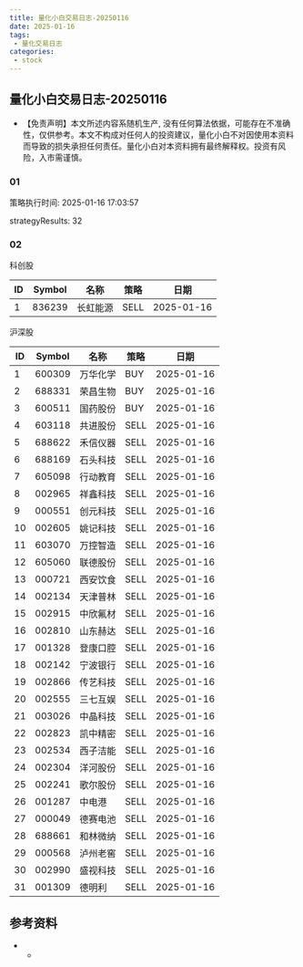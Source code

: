 ```yaml
---
title: 量化小白交易日志-20250116
date: 2025-01-16
tags:
 - 量化交易日志
categories: 
 - stock
---
```


## 量化小白交易日志-20250116

- 【免责声明】本文所述内容系随机生产, 没有任何算法依据，可能存在不准确性，仅供参考。本文不构成对任何人的投资建议，量化小白不对因使用本资料而导致的损失承担任何责任。量化小白对本资料拥有最终解释权。投资有风险，入市需谨慎。

### 01

策略执行时间: 2025-01-16 17:03:57

strategyResults: 32

### 02

科创股

|ID|Symbol|名称|策略|日期|
| ---- | ---- | ---- | ---- | ---- |
|1|836239|长虹能源|SELL|2025-01-16|

沪深股

|ID|Symbol|名称|策略|日期|
| ---- | ---- | ---- | ---- | ---- |
|1|600309|万华化学|BUY|2025-01-16|
|2|688331|荣昌生物|BUY|2025-01-16|
|3|600511|国药股份|BUY|2025-01-16|
|4|603118|共进股份|SELL|2025-01-16|
|5|688622|禾信仪器|SELL|2025-01-16|
|6|688169|石头科技|SELL|2025-01-16|
|7|605098|行动教育|SELL|2025-01-16|
|8|002965|祥鑫科技|SELL|2025-01-16|
|9|000551|创元科技|SELL|2025-01-16|
|10|002605|姚记科技|SELL|2025-01-16|
|11|603070|万控智造|SELL|2025-01-16|
|12|605060|联德股份|SELL|2025-01-16|
|13|000721|西安饮食|SELL|2025-01-16|
|14|002134|天津普林|SELL|2025-01-16|
|15|002915|中欣氟材|SELL|2025-01-16|
|16|002810|山东赫达|SELL|2025-01-16|
|17|001328|登康口腔|SELL|2025-01-16|
|18|002142|宁波银行|SELL|2025-01-16|
|19|002866|传艺科技|SELL|2025-01-16|
|20|002555|三七互娱|SELL|2025-01-16|
|21|003026|中晶科技|SELL|2025-01-16|
|22|002823|凯中精密|SELL|2025-01-16|
|23|002534|西子洁能|SELL|2025-01-16|
|24|002304|洋河股份|SELL|2025-01-16|
|25|002241|歌尔股份|SELL|2025-01-16|
|26|001287|中电港|SELL|2025-01-16|
|27|000049|德赛电池|SELL|2025-01-16|
|28|688661|和林微纳|SELL|2025-01-16|
|29|000568|泸州老窖|SELL|2025-01-16|
|30|002990|盛视科技|SELL|2025-01-16|
|31|001309|德明利|SELL|2025-01-16|

## 参考资料

- -